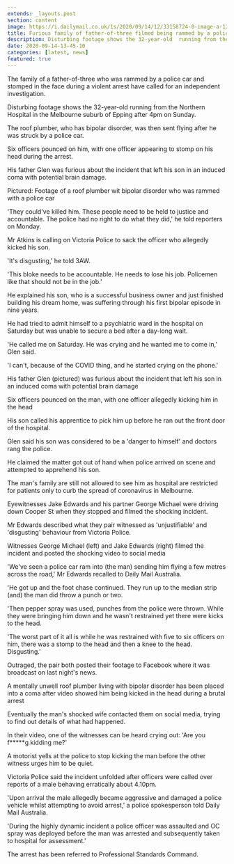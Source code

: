 ```yaml
---
extends: _layouts.post
section: content
image: https://i.dailymail.co.uk/1s/2020/09/14/12/33158724-0-image-a-12_1600082070479.jpg 
title: Furious family of father-of-three filmed being rammed by a police slams cops involved  
description: Disturbing footage shows the 32-year-old  running from the Northern Hospital in the Melbourne suburb of Epping after 4pm on Sunday. 
date: 2020-09-14-13-45-10 
categories: [latest, news] 
featured: true 
--- 
```

The family of a father-of-three who was rammed by a police car and stomped in the face during a violent arrest have called for an independent investigation.

Disturbing footage shows the 32-year-old running from the Northern Hospital in the Melbourne suburb of Epping after 4pm on Sunday.

The roof plumber, who has bipolar disorder, was then sent flying after he was struck by a police car.

Six officers pounced on him, with one officer appearing to stomp on his head during the arrest.

His father Glen was furious about the incident that left his son in an induced coma with potential brain damage. 

Pictured: Footage of a roof plumber wit bipolar disorder who was rammed with a police car

'They could've killed him. These people need to be held to justice and accountable. The police had no right to do what they did,' he told reporters on Monday.

Mr Atkins is calling on Victoria Police to sack the officer who allegedly kicked his son.

'It's disgusting,' he told 3AW.

'This bloke needs to be accountable. He needs to lose his job. Policemen like that should not be in the job.'

He explained his son, who is a successful business owner and just finished building his dream home, was suffering through his first bipolar episode in nine years. 

He had tried to admit himself to a psychiatric ward in the hospital on Saturday but was unable to secure a bed after a day-long wait.

'He called me on Saturday. He was crying and he wanted me to come in,' Glen said.

'I can't, because of the COVID thing, and he started crying on the phone.'

His father Glen (pictured) was furious about the incident that left his son in an induced coma with potential brain damage

Six officers pounced on the man, with one officer allegedly kicking him in the head

His son called his apprentice to pick him up before he ran out the front door of the hospital.

Glen said his son was considered to be a 'danger to himself' and doctors rang the police.  

He claimed the matter got out of hand when police arrived on scene and attempted to apprehend his son.

The man's family are still not allowed to see him as hospital are restricted for patients only to curb the spread of coronavirus in Melbourne.  

Eyewitnesses Jake Edwards and his partner George Michael were driving down Cooper St when they stopped and filmed the shocking incident. 

Mr Edwards described what they pair witnessed as 'unjustifiable' and 'disgusting' behaviour from Victoria Police. 

Witnesses George Michael (left) and Jake Edwards (right) filmed the incident and posted the shocking video to social media

'We've seen a police car ram into (the man) sending him flying a few metres across the road,' Mr Edwards recalled to Daily Mail Australia.

'He got up and the foot chase continued. They run up to the median strip (and) the man did throw a punch or two. 

'Then pepper spray was used, punches from the police were thrown. While they were bringing him down and he wasn't restrained yet there were kicks to the head.

'The worst part of it all is while he was restrained with five to six officers on him, there was a stomp to the head and then a knee to the head. Disgusting.' 

Outraged, the pair both posted their footage to Facebook where it was broadcast on last night's news. 

A mentally unwell roof plumber living with bipolar disorder has been placed into a coma after video showed him being kicked in the head during a brutal arrest

Eventually the man's shocked wife contacted them on social media, trying to find out details of what had happened. 

In their video, one of the witnesses can be heard crying out: 'Are you f*****g kidding me?' 

A motorist yells at the police to stop kicking the man before the other witness urges him to be quiet. 

Victoria Police said the incident unfolded after officers were called over reports of a male behaving erratically about 4.10pm. 

'Upon arrival the male allegedly became aggressive and damaged a police vehicle whilst attempting to avoid arrest,' a police spokesperson told Daily Mail Australia.  

'During the highly dynamic incident a police officer was assaulted and OC spray was deployed before the man was arrested and subsequently taken to hospital for assessment.'

The arrest has been referred to Professional Standards Command.  

